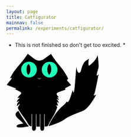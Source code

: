 ```yaml
---
layout: page
title: Catfigurator
mainnav: false
permalink: /experiments/catfigurator/
---
```

* This is not finished so don't get too excited. *

<svg
   width="66.561981mm"
   height="55.675892mm"
   viewBox="0 0 66.561981 55.675892"
   version="1.1"
   id="svg1"
   xmlns="http://www.w3.org/2000/svg"
   xmlns:svg="http://www.w3.org/2000/svg">
  <defs
     id="defs1" />
  <g
     id="layer3"
     style="display:inline"
     transform="translate(-73.690209,-69.672709)">
    <path
       id="body-head"
       style="fill:#000000;stroke:#ffffff;stroke-width:0.344877;stroke-miterlimit:3.5;stroke-dasharray:none"
       d="M 85.355485,69.671165 C 80.087863,82.584522 75.339413,86.196403 70.88158,99.765957 c -0.363664,1.106983 1.879079,-1.25538 1.515982,-0.147909 -0.514507,1.569282 -3.634752,6.608482 -4.149886,8.177312 l 7.549746,4.28414 -1.087025,0.64174 3.912931,2.98243 c 2.416779,1.84207 1.190705,2.85362 -0.404698,5.1946 -0.564139,0.82778 -0.980242,1.85405 -1.275682,2.96713 -0.127745,0.48129 1.947525,-1.03658 1.628422,-0.31399 -0.498228,1.1282 -1.890248,2.03306 -2.250759,4.86551 -0.05444,0.42769 2.382319,-1.16295 2.030776,-0.83817 -1.351806,1.24889 -1.835431,3.68849 -1.804974,4.71985 0.09221,3.12264 1.305607,-1.04369 2.140284,-1.34389 0.379598,-0.13652 -1.366299,2.97605 -1.395278,4.44179 -0.04455,2.25342 4.532326,10.89254 6.424225,15.03359 3.497907,7.65633 1.224219,8.03295 10.830325,8.03295 9.579421,0 6.263281,-0.0288 9.366231,-7.50126 2.68344,-6.4622 3.84691,-9.54092 5.22739,-15.41024 0.0841,-0.35775 0.14371,-0.95503 -0.0129,-1.2793 -0.17422,-0.3608 -0.43341,-0.88533 -0.56454,-1.8463 -0.0497,-0.3645 0.62418,0.65115 1.04739,0.91343 0.26563,0.16461 0.29617,-0.81374 0.23138,-1.24021 -0.16331,-1.0749 -0.47069,-2.2354 -0.72257,-3.09507 -0.21152,-0.72192 -0.14398,-0.74046 0.22065,-0.0744 0.1518,0.2773 0.31317,0.54377 0.46343,0.73183 0.22812,0.28552 0.63484,-0.78335 0.54667,-1.38691 -0.16883,-1.15575 -0.67301,-2.50265 -1.42946,-3.30536 -0.38856,-0.41232 1.81171,1.78487 1.7265,0.79142 -0.0565,-0.65903 -0.33785,-1.28573 -0.68113,-1.81916 -0.66042,-1.02623 -0.75203,-0.95876 0.28392,-1.03597 0.30499,-0.0227 0.45555,-0.1714 0.23364,-0.54906 -0.0256,-0.0435 -0.0514,-0.0866 -0.0775,-0.12922 -1.67979,-2.74555 -2.66683,-4.18812 0.28976,-5.79543 l 5.24571,-2.85175 -0.30058,-1.76375 4.82266,-3.79141 c -0.38801,-1.32982 -2.82644,-4.62425 -3.22484,-5.94483 -0.40426,-1.34005 1.23135,-0.70611 0.81695,-2.03726 -4.27064,-13.718417 -8.84333,-17.08173 -13.84807,-30.232379 l -5.977547,6.487222 a 5.9904461,5.9904461 144.6213 0 1 -2.024786,1.437808 4.1240842,4.1240842 0.67220072 0 1 -3.269923,-0.03836 6.7896716,6.7896716 39.233541 0 1 -2.382445,-1.945398 z"
       transform="matrix(0.89116284,0,0,0.58964883,13.05566,28.784095)" />
  </g>
  <g
     id="layer1"
     style="fill:#ffffff"
     transform="translate(-73.690209,-69.672709)">
    <path
       style="display:inline;fill:#4d4d4d;stroke:none;stroke-width:0.264583;stroke-opacity:1"
       id="nose"
       d="m 97.90406,89.701851 -3.336925,-5.779724 6.673855,-10e-7 z"
       transform="matrix(0.56249837,0,0,0.2313807,42.376635,67.842475)" />
    <circle
       style="fill:#20FFBC;stroke:none;stroke-width:0.274926;stroke-opacity:1"
       id="left-eye"
       cx="90.038147"
       cy="81.345764"
       r="5.6366863" />
    <path
       id="left-pupil"
       style="fill:#000000;stroke-width:0.234752"
       cx="100"
       cy="201"
       d="m 89.741232,77.265319 a 3.04701,4.6934277 0 0 0 -1.536827,4.062993 3.04701,4.6934277 0 0 0 1.319233,3.85586 3.04701,4.6934277 0 0 0 1.531653,-4.059578 3.04701,4.6934277 0 0 0 -1.314059,-3.859275 z" />
    <circle
       style="fill:#20FFBC;stroke:none;stroke-width:0.274926;stroke-opacity:1"
       id="right-eye"
       cx="104.82624"
       cy="81.389938"
       r="5.6366863" />
    <path
       id="right-pupil"
       style="fill:#000000;stroke-width:0.234752"
       d="m 104.6911,77.186455 a 3.04701,4.6934277 0 0 0 -1.53683,4.062992 3.04701,4.6934277 0 0 0 1.31923,3.855859 3.04701,4.6934277 0 0 0 1.53165,-4.059578 3.04701,4.6934277 0 0 0 -1.31405,-3.859273 z" />
  </g>
  <path
     id="left-back-leg"
     style="fill:#000000;stroke:#ffffff;stroke-width:0.25;stroke-dasharray:none;stroke-opacity:1"
     d="m 8.7259015,40.987501 c -5.037069,3.22458 0.01976,5.51347 3.4242175,9.1392 -2.7703835,0.31742 -4.7001225,0.77894 -4.7918365,1.95157 -0.141768,1.8127 5.8364215,0.83334 9.2265385,0.16224 -2.177218,-1.77164 -7.8589195,-11.253 -7.8589195,-11.253 z" />
  <path
     style="fill:#000000;stroke:#ffffff;stroke-width:0.25;stroke-dasharray:none;stroke-opacity:1"
     d="m 34.424181,44.504561 c -4.7482,7.0296 -3.90858,7.67899 -3.90858,7.67899 0,0 8.64175,-2.57082 11.58778,-5.01153 2.16942,-1.79731 9.12788,-4.48048 12.67029,-5.77075 4.28473,-1.56064 8.72338,-9.58728 9.70885,-11.470381 0.8577,-1.638956 -2.39333,1.585731 -1.18967,-0.744277 0.70885,-1.37217 3.35597,-15.099112 3.11859,-14.704038 -0.99661,1.658691 -2.35939,3.2156 -0.20267,-3.554478 0.75399,-2.3668104 -0.60302,-9.9779894 -0.60302,-9.9779894 0,0 -0.69174,3.925086 -5.90766,7.693855 -1.36604,0.987028 0.0978,-6.72977 -0.39489,-5.158557 -0.59593,1.900298 -3.72769,0.230665 -5.78128,8.8882024 -0.52586,2.216938 -2.39991,2.345043 -2.93039,-2.113546 -0.55113,-4.6321344 -1.14599,13.591934 -2.04132,16.990533 -0.52834,2.005522 -0.62947,-2.014965 -0.91738,-1.065331 -0.83354,2.74932 -2.27578,7.297207 -3.0173,8.183287 -1.09723,1.31113 -1.04044,-0.59693 -1.39599,0.14874 -1.25807,2.63845 -4.04717,2.95767 -8.79537,9.98727 z"
     id="tail" />
  <path
     id="left-front-leg"
     style="stroke:#ffffff;stroke-width:0.284377;stroke-linecap:butt;stroke-miterlimit:3.5"
     d="m 18.390867,38.095421 c 0,-3.95284 3.09169,-4.19322 3.09169,0 v 15.46414 c 0,2.47193 -3.09169,2.78777 -3.09169,0 z" />
  <path
     id="right-front-leg"
     style="stroke:#ffffff;stroke-width:0.284377;stroke-linecap:butt;stroke-miterlimit:3.5"
     d="m 24.313435,38.095421 c 0,-3.95284 3.091686,-4.19322 3.091686,0 v 15.46414 c 0,2.47193 -3.091686,2.78777 -3.091686,0 z" />
  <rect
     style="fill:#000000;stroke:none;stroke-width:0.280158;stroke-opacity:1"
     id="body-over-legs"
     width="18.606985"
     height="8.8135204"
     x="13.391151"
     y="34.672661"
     ry="0" />
  <rect
     style="fill:#4d4d4d;stroke:none;stroke-width:0.188982;stroke-linecap:butt;stroke-miterlimit:3.5;stroke-dasharray:none;stroke-opacity:1"
     id="mouth"
     width="1.5666614"
     height="0.15527612"
     x="22.91268"
     y="23.779776" />
</svg>

<script>
document.addEventListener('DOMContentLoaded', () => {
    const svg = document.getElementById('svg1');
    const leftPupil = document.getElementById('left-pupil');
    const rightPupil = document.getElementById('right-pupil');

    // Get the bounding box of the SVG to calculate positions relative to it
    const svgRect = svg.getBoundingClientRect();

    // Center coordinates of the eyes relative to the SVG
    const leftEyeCenter = { x: 90.038147, y: 81.345764 };
    const rightEyeCenter = { x: 104.82624, y: 81.389938 };

    // Maximum pupil movement radius
    const maxMovementRadius = 3; // Adjust this value to control pupil movement range

    // Function to update pupil positions based on mouse movement
    function updatePupilPositions(event) {
        // Calculate mouse position relative to the SVG
        const mouseX = event.clientX - svgRect.left;
        const mouseY = event.clientY - svgRect.top;

        // Calculate the distance from the mouse to the eye centers
        const leftDistance = Math.sqrt(
            Math.pow(mouseX - leftEyeCenter.x, 2) + Math.pow(mouseY - leftEyeCenter.y, 2)
        );
        const rightDistance = Math.sqrt(
            Math.pow(mouseX - rightEyeCenter.x, 2) + Math.pow(mouseY - rightEyeCenter.y, 2)
        );

        // Calculate new pupil positions
        let leftPupilX = leftEyeCenter.x + ((mouseX - leftEyeCenter.x) / leftDistance) * maxMovementRadius;
        let leftPupilY = leftEyeCenter.y + ((mouseY - leftEyeCenter.y) / leftDistance) * maxMovementRadius;

        let rightPupilX = rightEyeCenter.x + ((mouseX - rightEyeCenter.x) / rightDistance) * maxMovementRadius;
        let rightPupilY = rightEyeCenter.y + ((mouseY - rightEyeCenter.y) / rightDistance) * maxMovementRadius;

        // Ensure pupils don't move outside their respective eye circles
        if (leftDistance > maxMovementRadius) {
            leftPupilX = leftEyeCenter.x + ((mouseX - leftEyeCenter.x) / leftDistance) * maxMovementRadius;
            leftPupilY = leftEyeCenter.y + ((mouseY - leftEyeCenter.y) / leftDistance) * maxMovementRadius;
        }

        if (rightDistance > maxMovementRadius) {
            rightPupilX = rightEyeCenter.x + ((mouseX - rightEyeCenter.x) / rightDistance) * maxMovementRadius;
            rightPupilY = rightEyeCenter.y + ((mouseY - rightEyeCenter.y) / rightDistance) * maxMovementRadius;
        }

        // Update pupil positions
        leftPupil.setAttribute('transform', `translate(${leftPupilX - leftEyeCenter.x}, ${leftPupilY - leftEyeCenter.y})`);
        rightPupil.setAttribute('transform', `translate(${rightPupilX - rightEyeCenter.x}, ${rightPupilY - rightEyeCenter.y})`);
    }

    // Add mousemove event listener to the document
    document.addEventListener('mousemove', updatePupilPositions);
});
</script>